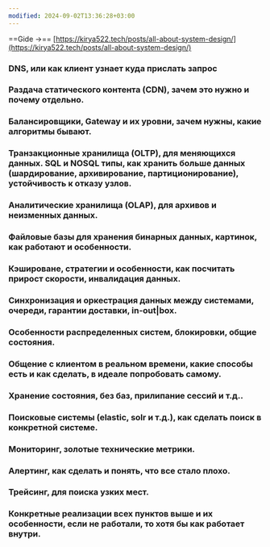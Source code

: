 ```yaml
---
modified: 2024-09-02T13:36:28+03:00
---
```

==Gide →== [https://kirya522.tech/posts/all-about-system-design/](https://kirya522.tech/posts/all-about-system-design/)

### DNS, или как клиент узнает куда прислать запрос

  

### Раздача статического контента (CDN), зачем это нужно и почему отдельно.

### Балансировщики, Gateway и их уровни, зачем нужны, какие алгоритмы бывают.

### Транзакционные хранилища (OLTP), для меняющихся данных. SQL и NOSQL типы, как хранить больше данных (шардирование, архивирование, партиционирование), устойчивость к отказу узлов.

### Аналитические хранилища (OLAP), для архивов и неизменных данных.

### Файловые базы для хранения бинарных данных, картинок, как работают и особенности.

### Кэшироване, стратегии и особенности, как посчитать прирост скорости, инвалидация данных.

### Синхронизация и оркестрация данных между системами, очереди, гарантии доставки, in-out|box.

### Особенности распределенных систем, блокировки, общие состояния.

### Общение с клиентом в реальном времени, какие способы есть и как сделать, в идеале попробовать самому.

### Хранение состояния, без баз, прилипание сессий и т.д..

### Поисковые системы (elastic, solr и т.д.), как сделать поиск в конкретной системе.

### Мониторинг, золотые технические метрики.

### Алертинг, как сделать и понять, что все стало плохо.

### Трейсинг, для поиска узких мест.

### Конкретные реализации всех пунктов выше и их особенности, если не работали, то хотя бы как работает внутри.